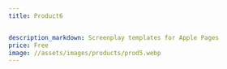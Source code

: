 ```yaml
---
title: Product6


description_markdown: Screenplay templates for Apple Pages
price: Free
image: //assets/images/products/prod5.webp
---
```

